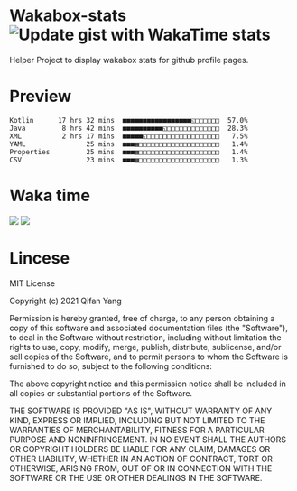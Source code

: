  # Wakabox-stats ![Update gist with WakaTime stats](https://github.com/underwindfall/wakabox-stats/workflows/Update%20gist%20with%20WakaTime%20stats/badge.svg)

  Helper Project to display wakabox stats for github profile pages. 
 # Preview 
  
  ```  
 Kotlin      17 hrs 32 mins  ■■■■■■■■■■■■■■■■■◱□□□□□□  57.0%
Java         8 hrs 42 mins  ■■■■■■■■■■◱□□□□□□□□□□□□□  28.3%
XML          2 hrs 17 mins  ■■■■■◱□□□□□□□□□□□□□□□□□□   7.5%
YAML               25 mins  ■■■▦□□□□□□□□□□□□□□□□□□□□   1.4%
Properties         25 mins  ■■■▦□□□□□□□□□□□□□□□□□□□□   1.4%
CSV                23 mins  ■■■▦□□□□□□□□□□□□□□□□□□□□   1.3% 
 ``` 
  
 
 
  
  # Waka time 

  ![](https://wakatime.com/share/@underwindfall/04fb31b6-0c1f-434d-b3a5-ac5e62f5364c.svg)
  ![](https://wakatime.com/share/@underwindfall/3d98f640-5c0f-4faf-b8df-1c48dec045b2.svg)
  
  # Lincese 

  MIT License

  Copyright (c) 2021 Qifan Yang
  
  Permission is hereby granted, free of charge, to any person obtaining a copy
  of this software and associated documentation files (the "Software"), to deal
  in the Software without restriction, including without limitation the rights
  to use, copy, modify, merge, publish, distribute, sublicense, and/or sell
  copies of the Software, and to permit persons to whom the Software is
  furnished to do so, subject to the following conditions:
  
  The above copyright notice and this permission notice shall be included in all
  copies or substantial portions of the Software.
  
  THE SOFTWARE IS PROVIDED "AS IS", WITHOUT WARRANTY OF ANY KIND, EXPRESS OR
  IMPLIED, INCLUDING BUT NOT LIMITED TO THE WARRANTIES OF MERCHANTABILITY,
  FITNESS FOR A PARTICULAR PURPOSE AND NONINFRINGEMENT. IN NO EVENT SHALL THE
  AUTHORS OR COPYRIGHT HOLDERS BE LIABLE FOR ANY CLAIM, DAMAGES OR OTHER
  LIABILITY, WHETHER IN AN ACTION OF CONTRACT, TORT OR OTHERWISE, ARISING FROM,
  OUT OF OR IN CONNECTION WITH THE SOFTWARE OR THE USE OR OTHER DEALINGS IN THE
  SOFTWARE.
